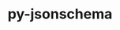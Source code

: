 ---
title: "py-jsonschema"
layout: cache
categories: [package, v0.19]
meta: {"versions": ["4.16.0"], "compilers": ["gcc@7.3.1"], "oss": ["amzn2"], "platforms": ["linux"], "targets": ["aarch64"], "stacks": ["aws-isc-aarch64"], "num_specs": 1, "num_specs_by_stack": {"aws-isc-aarch64": 1}}
spec_details: [{"hash": "dhegiurlzero3se3jumwerkc3snghwct", "compiler": "gcc@7.3.1", "versions": ["4.16.0"], "os": "amzn2", "platform": "linux", "target": "aarch64", "variants": ["build_system=python_pip"], "stacks": ["aws-isc-aarch64"], "size": "-", "tarball": "https://binaries.spack.io/releases/v0.19/build_cache/linux-amzn2-aarch64/gcc-7.3.1/py-jsonschema-4.16.0/linux-amzn2-aarch64-gcc-7.3.1-py-jsonschema-4.16.0-dhegiurlzero3se3jumwerkc3snghwct.spack"}]
---